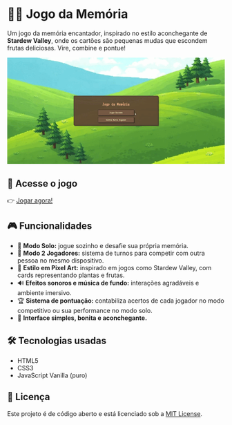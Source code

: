# 🌱🍓 Jogo da Memória 

Um jogo da memória encantador, inspirado no estilo aconchegante de **Stardew Valley**, onde os cartões são pequenas mudas que escondem frutas deliciosas. Vire, combine e pontue!

![Demonstração do jogo](./demonstracao2.gif)

## 🔗 Acesse o jogo

👉 [Jogar agora!](https://avrilstihler.github.io/Jogo_da_Memoria/)

## 🎮 Funcionalidades

* 👤 **Modo Solo:** jogue sozinho e desafie sua própria memória.
* 👥 **Modo 2 Jogadores:** sistema de turnos para competir com outra pessoa no mesmo dispositivo.
* 🎨 **Estilo em Pixel Art:** inspirado em jogos como Stardew Valley, com cards representando plantas e frutas.
* 🔊 **Efeitos sonoros e música de fundo:** interações agradáveis e ambiente imersivo.
* 🏆 **Sistema de pontuação:** contabiliza acertos de cada jogador no modo competitivo ou sua performance no modo solo.
* 🌿 **Interface simples, bonita e aconchegante.**

## 🛠️ Tecnologias usadas

* HTML5
* CSS3
* JavaScript Vanilla (puro)

## 📜 Licença

Este projeto é de código aberto e está licenciado sob a [MIT License](LICENSE).


